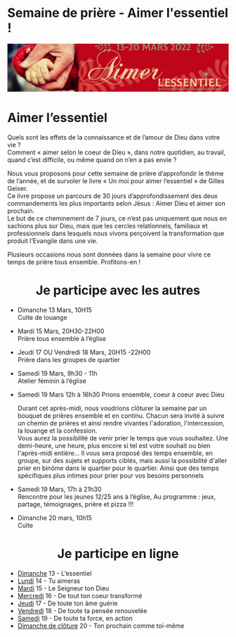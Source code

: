 # Semaine de prière - Aimer l'essentiel !
![alt text](images/SemaineDePriere.png "Semaine de priere")

<h1>Aimer l’essentiel</h1>
<p>
Quels sont les effets de la connaissance et de l’amour de Dieu dans votre vie ?<br/>
Comment « aimer selon le coeur de Dieu », dans notre quotidien, au travail, quand c’est difficile, ou même quand on n’en a pas envie ?
</p><p>
Nous vous proposons pour cette semaine de prière d’approfondir le thème de l’année, et de survoler le livre «  Un moi pour aimer l’essentiel » de Gilles Geiser.<br />
Ce livre propose un parcours de 30 jours d’approfondissement des deux commandements les plus importants selon Jésus : Aimer Dieu et aimer son prochain.<br />
Le but de ce cheminement de 7 jours, ce n’est pas uniquement que nous en sachions plus sur Dieu, mais que les cercles relationnels, familiaux et professionnels dans lesquels nous vivons perçoivent la transformation que produit l’Evangile dans une vie.
</p><p>
Plusieurs occasions nous sont données dans la semaine pour vivre ce temps de prière tous ensemble. Profitons-en !
</p>
<center><h1>Je participe avec les autres</h1></center>

- Dimanche 13 Mars, 10H15<br/>
Culte de louange

- Mardi 15 Mars, 20H30-22H00<br/>
Prière tous ensemble à l’église

- Jeudi 17 OU Vendredi 18 Mars, 20H15 -22H00<br/>
Prière dans les groupes de quartier

- Samedi 19 Mars, 9h30 - 11h<br/>
 Atelier féminin à l’église

- Samedi 19 Mars 12h à 16h30
 Prions ensemble, coeur à coeur avec Dieu<br /><p>Durant cet après-midi, nous voudrions clôturer la semaine par un bouquet de prières ensemble et en continu. Chacun sera invité à suivre un chemin de prières et ainsi rendre vivantes l'adoration, l'intercession, la louange et la confession. <br />
Vous aurez la possibilité de venir prier le temps que vous souhaitez. Une demi-heure, une heure, plus encore si tel est votre souhait ou bien l'après-midi entière... Il vous sera proposé des temps ensemble, en groupe, sur des sujets et supports ciblés, mais aussi la possibilité  d'aller prier en binôme dans le quartier pour le quartier. Ainsi que des temps spécifiques plus intimes pour prier pour vos besoins personnels</p>

- Samedi 19 Mars, 17h à 21h30<br/>
 Rencontre pour les jeunes 12/25 ans  à l’église, Au programme : jeux, partage, témoignages, prière et pizza !!!

- Dimanche 20 mars, 10h15<br/>
Culte

<center><h1>Je participe en ligne</h1></center>

- [Dimanche](dimanche.md)
 13 - L’essentiel
- [Lundi](lundi.md)
 14 - Tu aimeras
- [Mardi](mardi.md)
 15 - Le Seigneur ton Dieu
- [Mercredi](mercredi.md)
 16 - De tout ton coeur transformé
- [Jeudi](jeudi.md)
 17 - De toute ton âme guérie
- [Vendredi](vendredi.md)
 18 - De toute ta pensée renouvelée
- [Samedi](samedi.md)
 19 - De toute ta force, en action
- [Dimanche de clôture](dimanche2.md)
 20 - Ton prochain comme toi-même
